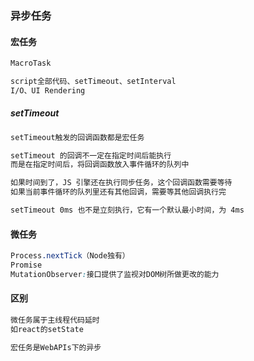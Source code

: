 ### 异步任务

#### 宏任务

```css
MacroTask
```

```css
script全部代码、setTimeout、setInterval
I/O、UI Rendering
```

##### setTimeout

```js
setTimeout触发的回调函数都是宏任务
```

```css
setTimeout 的回调不一定在指定时间后能执行
而是在指定时间后，将回调函数放入事件循环的队列中

如果时间到了，JS 引擎还在执行同步任务，这个回调函数需要等待
如果当前事件循环的队列里还有其他回调，需要等其他回调执行完

setTimeout 0ms 也不是立刻执行，它有一个默认最小时间，为 4ms
```

#### 微任务

```css
Process.nextTick（Node独有）
Promise
MutationObserver:接口提供了监视对DOM树所做更改的能力
```

#### 区别

```css
微任务属于主线程代码延时
如react的setState

宏任务是WebAPIs下的异步
```

